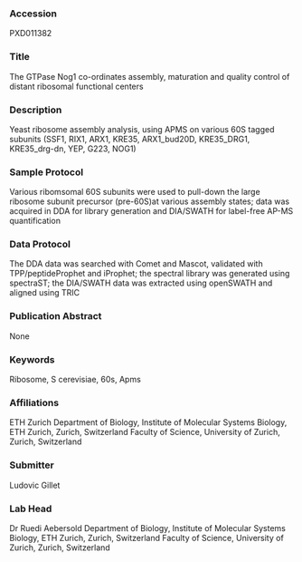 ### Accession
PXD011382

### Title
The GTPase Nog1 co-ordinates assembly, maturation and quality control of distant ribosomal functional centers

### Description
Yeast ribosome assembly analysis, using APMS on various 60S tagged subunits (SSF1, RIX1, ARX1, KRE35, ARX1_bud20D, KRE35_DRG1, KRE35_drg-dn, YEP, G223, NOG1)

### Sample Protocol
Various ribomsomal 60S subunits were used to pull-down the large ribosome subunit precursor (pre-60S)at various assembly states; data was acquired in DDA for library generation and DIA/SWATH for label-free AP-MS quantification

### Data Protocol
The DDA data was searched with Comet and Mascot, validated with TPP/peptideProphet and iProphet; the spectral library was generated using spectraST; the DIA/SWATH data was extracted using openSWATH and aligned using TRIC

### Publication Abstract
None

### Keywords
Ribosome, S cerevisiae, 60s, Apms

### Affiliations
ETH Zurich
Department of Biology, Institute of Molecular Systems Biology, ETH Zurich, Zurich, Switzerland Faculty of Science, University of Zurich, Zurich, Switzerland

### Submitter
Ludovic Gillet

### Lab Head
Dr Ruedi Aebersold
Department of Biology, Institute of Molecular Systems Biology, ETH Zurich, Zurich, Switzerland Faculty of Science, University of Zurich, Zurich, Switzerland


